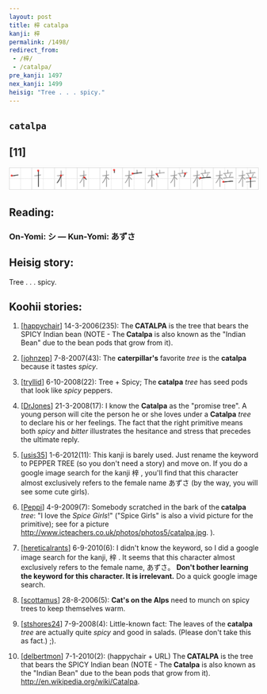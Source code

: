 ```yaml
---
layout: post
title: 梓 catalpa
kanji: 梓
permalink: /1498/
redirect_from:
 - /梓/
 - /catalpa/
pre_kanji: 1497
nex_kanji: 1499
heisig: "Tree . . . spicy."
---
```


## `catalpa`

## [11]

<div class="stroke"><img src="../images/E6A293.png" /></div>

## Reading:

### On-Yomi: シ &mdash; Kun-Yomi: あずさ

## Heisig story:

Tree . . . spicy.

## Koohii stories:

1) [<a href="http://kanji.koohii.com/profile/happychair">happychair</a>] 14-3-2006(235): The<strong> CATALPA</strong> is the tree that bears the SPICY Indian bean (NOTE - The<strong> Catalpa</strong> is also known as the &quot;Indian Bean&quot; due to the bean pods that grow from it).

2) [<a href="http://kanji.koohii.com/profile/johnzep">johnzep</a>] 7-8-2007(43): The <strong>caterpillar&#039;s</strong> favorite <em>tree</em> is the <strong>catalpa</strong> because it tastes <em>spicy</em>.

3) [<a href="http://kanji.koohii.com/profile/tryllid">tryllid</a>] 6-10-2008(22): Tree + Spicy; The<strong> catalpa</strong> <em>tree</em> has seed pods that look like <em>spicy</em> peppers.

4) [<a href="http://kanji.koohii.com/profile/DrJones">DrJones</a>] 21-3-2008(17): I know the <strong>Catalpa</strong> as the &quot;promise tree&quot;. A young person will cite the person he or she loves under a <strong>Catalpa</strong> <em>tree</em> to declare his or her feelings. The fact that the right primitive means both <em>spicy</em> and <em>bitter</em> illustrates the hesitance and stress that precedes the ultimate reply.

5) [<a href="http://kanji.koohii.com/profile/usis35">usis35</a>] 1-6-2012(11): This kanji is barely used. Just rename the keyword to PEPPER TREE (so you don&#039;t need a story) and move on. If you do a google image search for the kanji 梓 , you&#039;ll find that this character almost exclusively refers to the female name あずさ (by the way, you will see some cute girls).

6) [<a href="http://kanji.koohii.com/profile/Peppi">Peppi</a>] 4-9-2009(7): Somebody scratched in the bark of the<strong> catalpa</strong> <em>tree</em>: &quot;I love the <em>Spice Girls</em>!&quot; (&quot;Spice Girls&quot; is also a vivid picture for the primitive); see for a picture <a href="http://www.icteachers.co.uk/photos/photos5/catalpa.jpg">http://www.icteachers.co.uk/photos/photos5/catalpa.jpg</a>. ).

7) [<a href="http://kanji.koohii.com/profile/hereticalrants">hereticalrants</a>] 6-9-2010(6): I didn&#039;t know the keyword, so I did a google image search for the kanji, 梓 . It seems that this character almost exclusively refers to the female name, あずさ。 <strong>Don&#039;t bother learning the keyword for this character. It is irrelevant.</strong> Do a quick google image search.

8) [<a href="http://kanji.koohii.com/profile/scottamus">scottamus</a>] 28-8-2006(5): <strong>Cat&#039;s on the Alps</strong> need to munch on spicy trees to keep themselves warm.

9) [<a href="http://kanji.koohii.com/profile/stshores24">stshores24</a>] 7-9-2008(4): Little-known fact: The leaves of the <strong>catalpa</strong> <em>tree</em> are actually quite <em>spicy</em> and good in salads. (Please don&#039;t take this as fact.) ;).

10) [<a href="http://kanji.koohii.com/profile/delbertmon">delbertmon</a>] 7-1-2010(2): (happychair + URL) The<strong> CATALPA</strong> is the tree that bears the SPICY Indian bean (NOTE - The<strong> Catalpa</strong> is also known as the &quot;Indian Bean&quot; due to the bean pods that grow from it). <a href="http://en.wikipedia.org/wiki/Catalpa">http://en.wikipedia.org/wiki/Catalpa</a>.
